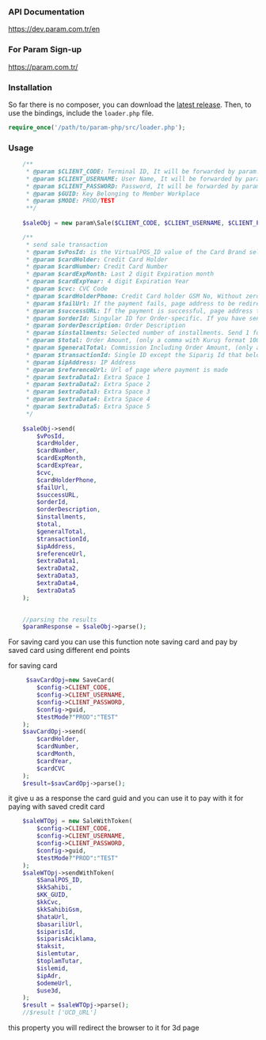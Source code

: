 ### API Documentation 
https://dev.param.com.tr/en

### For Param Sign-up 
https://param.com.tr/


### Installation
So far there is no composer, you can download the [latest release](https://github.com/T4U/param-php/releases). Then, 
to use the bindings, include the `loader.php` file.
```php
require_once('/path/to/param-php/src/loader.php');
```

### Usage

```php
    /**
     * @param $CLIENT_CODE: Terminal ID, It will be forwarded by param.
     * @param $CLIENT_USERNAME: User Name, It will be forwarded by param.
     * @param $CLIENT_PASSWORD: Password, It will be forwarded by param.
     * @param $GUID: Key Belonging to Member Workplace
     * @param $MODE: PROD/TEST
     **/
 
    $saleObj = new param\Sale($CLIENT_CODE, $CLIENT_USERNAME, $CLIENT_PASSWORD, $GUID, $MODE);
```
```php
    /**
     * send sale transaction
     * @param $vPosId: is the VirtualPOS_ID value of the Card Brand selected from the customer method.
     * @param $cardHolder: Credit Card Holder
     * @param $cardNumber: Credit Card Number
     * @param $cardExpMonth: Last 2 digit Expiration month
     * @param $cardExpYear: 4 digit Expiration Year
     * @param $cvc: CVC Code
     * @param $cardHolderPhone: Credit Card holder GSM No, Without zero at the beginning (5xxxxxxxxx)
     * @param $failUrl: If the payment fails, page address to be redirected to
     * @param $successURL: If the payment is successful, page address to be redirected to
     * @param $orderId: Singular ID for Order-specific. If you have sent before this value the system is new Assign order_ID. As a result of this The order_ID is returned.
     * @param $orderDescription: Order Description
     * @param $installments: Selected number of installments. Send 1 for one installment.
     * @param $total: Order Amount, (only a comma with Kuruş format 1000,50)
     * @param $generalTotal: Commission Including Order Amount, (only a comma with Kuruş format 1000,50)
     * @param $transactionId: Single ID except the Sipariş Id that belongs to transaction, optional.
     * @param $ipAddress: IP Address
     * @param $referenceUrl: Url of page where payment is made
     * @param $extraData1: Extra Space 1
     * @param $extraData2: Extra Space 2
     * @param $extraData3: Extra Space 3
     * @param $extraData4: Extra Space 4
     * @param $extraData5: Extra Space 5
     */
         
    $saleObj->send(
        $vPosId,
        $cardHolder,
        $cardNumber,
        $cardExpMonth,
        $cardExpYear,
        $cvc,
        $cardHolderPhone,
        $failUrl,
        $successURL,
        $orderId,
        $orderDescription,
        $installments,
        $total,
        $generalTotal,
        $transactionId,
        $ipAddress,
        $referenceUrl,
        $extraData1,
        $extraData2,
        $extraData3,
        $extraData4,
        $extraData5
    );
    
``` 

```php
    //parsing the results
    $paramResponse = $saleObj->parse();                    
```
For saving card you can use this function note saving card and pay by saved card  using different end points  

for saving card 
```php
     $savCardOpj=new SaveCard(
        $config->CLIENT_CODE,
        $config->CLIENT_USERNAME,
        $config->CLIENT_PASSWORD,
        $config->guid,
        $testMode?"PROD":"TEST"
    );
    $savCardOpj->send(
        $cardHolder,
        $cardNumber,
        $cardMonth,
        $cardYear,
        $cardCVC
    );
    $result=$savCardOpj->parse();
```
it give u as a response the card guid and you can use it to pay with it
for paying with saved credit card 
```php
    $saleWTOpj = new SaleWithToken(
        $config->CLIENT_CODE,
        $config->CLIENT_USERNAME,
        $config->CLIENT_PASSWORD,
        $config->guid,
        $testMode?"PROD":"TEST"
    );
    $saleWTOpj->sendWithToken(
        $SanalPOS_ID,
        $kkSahibi,
        $KK_GUID,
        $kkCvc,
        $kkSahibiGsm,
        $hataUrl,
        $basariliUrl,
        $siparisId,
        $siparisAciklama,
        $taksit,
        $islemtutar,
        $toplamTutar,
        $islemid,
        $ipAdr,
        $odemeUrl,
        $use3d,
    );
    $result = $saleWTOpj->parse();
    //$result ['UCD_URL'] 
```
this property you will redirect the browser to it for 3d page 
